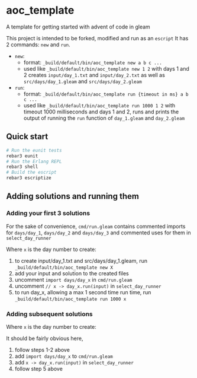 # aoc_template

A template for getting started with advent of code in gleam

This project is intended to be forked, modified and run as an `escript`
It has 2 commands: `new` and `run`.

- `new`:
  - format: `_build/default/bin/aoc_template new a b c ...`
  - used like `_build/default/bin/aoc_template new 1 2` with days 1 and 2 creates `input/day_1.txt` and `input/day_2.txt` as well as `src/days/day_1.gleam` and `src/days/day_2.gleam`
- `run`:
  - format: `_build/default/bin/aoc_template run {timeout in ms} a b c ...`
  - used like `_build/default/bin/aoc_template run 1000 1 2` with timeout 1000 milliseconds and days 1 and 2, runs and prints the output of running the `run` function of `day_1.gleam` and `day_2.gleam`

## Quick start

```sh
# Run the eunit tests
rebar3 eunit
# Run the Erlang REPL
rebar3 shell
# Build the escript
rebar3 escriptize
```

## Adding solutions and running them

### Adding your first 3 solutions

For the sake of convenience,   `cmd/run.gleam` contains commented imports for `days/day_1`, `days/day_2` and `days/day_3` and commented uses for them in  `select_day_runner`

Where `x` is the day number to create:

1. to create input/day_1.txt and src/days/day_1.gleam, run `_build/default/bin/aoc_template new X`
2. add your input and solution to the created files
3. uncomment `import days/day_x` in `cmd/run.gleam`
4. uncomment  `// x -> day_x.run(input)` in `select_day_runner`
5. to run day_x, allowing a max 1 second time run time, run `_build/default/bin/aoc_template run 1000 x`

### Adding subsequent solutions

Where `x` is the day number to create:

It should be fairly obvious here,

1. follow steps 1-2 above
1. add `import days/day_x` to `cmd/run.gleam`
1. add  `x -> day_x.run(input)` in `select_day_runner`
1. follow step 5 above
